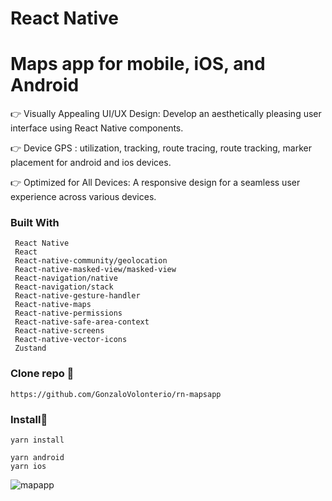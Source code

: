 # React Native

# Maps app for mobile, iOS, and Android


👉 Visually Appealing UI/UX Design: Develop an aesthetically pleasing user interface using React Native components.

👉 Device GPS : utilization, tracking, route tracing, route tracking, marker placement for android and ios devices.

👉 Optimized for All Devices: A responsive design for a seamless user experience across various devices.

### Built With

```
 React Native
 React
 React-native-community/geolocation
 React-native-masked-view/masked-view
 React-navigation/native
 React-navigation/stack
 React-native-gesture-handler
 React-native-maps
 React-native-permissions
 React-native-safe-area-context
 React-native-screens
 React-native-vector-icons
 Zustand
```

### Clone repo 🔧

```
https://github.com/GonzaloVolonterio/rn-mapsapp
```

### Install🔧

```
yarn install

yarn android
yarn ios
```

![mapapp](https://github.com/GonzaloVolonterio/rn-mapsapp/assets/64506662/742cbb95-5625-4081-8525-693a3f6dd0e2)


